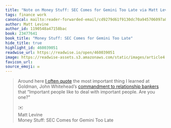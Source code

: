 ```yaml
---
title: "Note on Money Stuff: SEC Comes for Gemini Too Late via Matt Levine"
tags: finance work
canonical: mailto:reader-forwarded-email/cd9279d61f9130dc70a945706097a8a8
author: Matt Levine
author_id: 1190548a47158bac
book: 23477641
book_title: "Money Stuff: SEC Comes for Gemini Too Late"
hide_title: true
highlight_id: 460039051
readwise_url: https://readwise.io/open/460039051
image: https://readwise-assets.s3.amazonaws.com/static/images/article4.6bc1851654a0.png
favicon_url: 
source_emoji: ✉️
---
```


> Around here [I often quote](https://link.mail.bloombergbusiness.com/click/30277130.421146/aHR0cHM6Ly93d3cuYmxvb21iZXJnLmNvbS9vcGluaW9uL2FydGljbGVzLzIwMTktMDMtMDYvYmUtY2FyZWZ1bC13ZWFyaW5nLWplYW5zLWF0LWdvbGRtYW4_Y21waWQ9QkJEMDExNzIzX01PTkVZU1RVRkYmdXRtX21lZGl1bT1lbWFpbCZ1dG1fc291cmNlPW5ld3NsZXR0ZXImdXRtX3Rlcm09MjMwMTE3JnV0bV9jYW1wYWlnbj1tb25leXN0dWZm/63b6506f00dc2a96fe05ce2cB89d9fd17) the most important thing I learned at Goldman, John Whitehead’s [commandment to relationship bankers](https://link.mail.bloombergbusiness.com/click/30277130.421146/aHR0cHM6Ly93d3cuYnVzaW5lc3NpbnNpZGVyLmNvbS9qb2huLXdoaXRlaGVhZC10ZW4tY29tbWFuZG1lbnRzLTIwMTUtMg/63b6506f00dc2a96fe05ce2cBc0443b4c) that “Important people like to deal with important people. Are you one?"
> <div class="quoteback-footer"><div class="quoteback-avatar"><span class="mini-emoji"> ✉️</span></div><div class="quoteback-metadata"><div class="metadata-inner"><span style="display:none">FROM:</span><div aria-label="Matt Levine" class="quoteback-author"> Matt Levine</div><div aria-label="Money Stuff: SEC Comes for Gemini Too Late" class="quoteback-title"> Money Stuff: SEC Comes for Gemini Too Late</div></div></div></div>